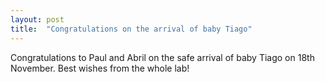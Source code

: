```yaml
---
layout: post
title:  "Congratulations on the arrival of baby Tiago"
---
```


Congratulations to Paul and Abril on the safe arrival of baby Tiago on 18th November. Best wishes from the whole lab!


